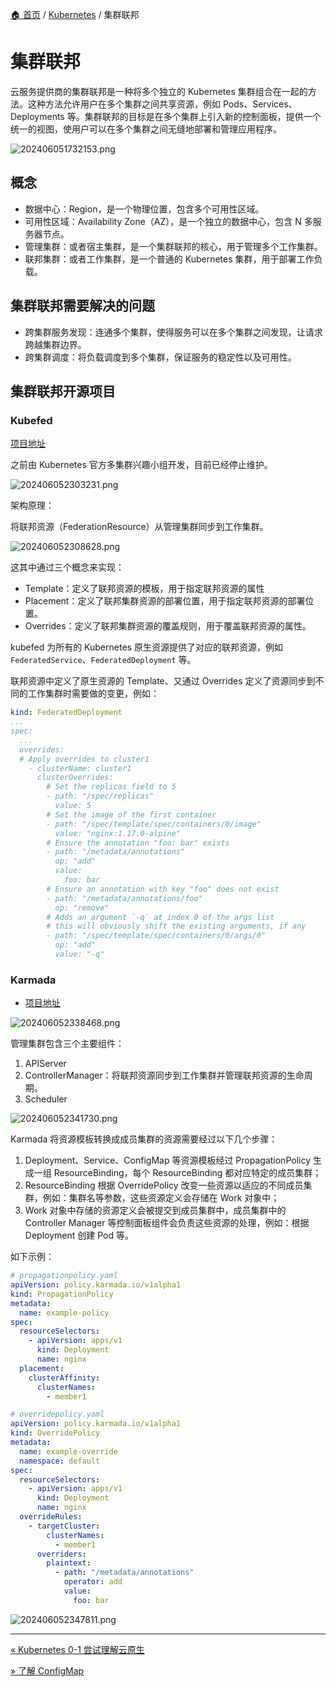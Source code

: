 [🏠 首页](../_index.md) / [Kubernetes](_index.md) / 集群联邦

# 集群联邦

云服务提供商的集群联邦是一种将多个独立的 Kubernetes 集群组合在一起的方法。这种方法允许用户在多个集群之间共享资源，例如 Pods、Services、Deployments 等。集群联邦的目标是在多个集群上引入新的控制面板，提供一个统一的视图，使用户可以在多个集群之间无缝地部署和管理应用程序。

![202406051732153.png](https://images.poneding.com/2024/06/202406051732153.png)

## 概念

- 数据中心：Region，是一个物理位置，包含多个可用性区域。
- 可用性区域：Availability Zone（AZ），是一个独立的数据中心，包含 N 多服务器节点。
- 管理集群：或者宿主集群，是一个集群联邦的核心，用于管理多个工作集群。
- 联邦集群：或者工作集群，是一个普通的 Kubernetes 集群，用于部署工作负载。

## 集群联邦需要解决的问题

- 跨集群服务发现：连通多个集群，使得服务可以在多个集群之间发现，让请求跨越集群边界。
- 跨集群调度：将负载调度到多个集群，保证服务的稳定性以及可用性。

## 集群联邦开源项目

### Kubefed

[项目地址](https://github.com/kubernetes-retired/kubefed)

之前由 Kubernetes 官方多集群兴趣小组开发，目前已经停止维护。

![202406052303231.png](https://images.poneding.com/2024/06/202406052303231.png)

架构原理：

将联邦资源（FederationResource）从管理集群同步到工作集群。

![202406052308628.png](https://images.poneding.com/2024/06/202406052308628.png)

这其中通过三个概念来实现：

- Template：定义了联邦资源的模板，用于指定联邦资源的属性
- Placement：定义了联邦集群资源的部署位置，用于指定联邦资源的部署位置。
- Overrides：定义了联邦集群资源的覆盖规则，用于覆盖联邦资源的属性。

kubefed 为所有的 Kubernetes 原生资源提供了对应的联邦资源，例如 `FederatedService`、`FederatedDeployment` 等。

联邦资源中定义了原生资源的 Template、又通过 Overrides 定义了资源同步到不同的工作集群时需要做的变更，例如：

```yaml
kind: FederatedDeployment
...
spec:
  ...
  overrides:
  # Apply overrides to cluster1
    - clusterName: cluster1
      clusterOverrides:
        # Set the replicas field to 5
        - path: "/spec/replicas"
          value: 5
        # Set the image of the first container
        - path: "/spec/template/spec/containers/0/image"
          value: "nginx:1.17.0-alpine"
        # Ensure the annotation "foo: bar" exists
        - path: "/metadata/annotations"
          op: "add"
          value:
            foo: bar
        # Ensure an annotation with key "foo" does not exist
        - path: "/metadata/annotations/foo"
          op: "remove"
        # Adds an argument `-q` at index 0 of the args list
        # this will obviously shift the existing arguments, if any
        - path: "/spec/template/spec/containers/0/args/0"
          op: "add"
          value: "-q"
```

### Karmada

- [项目地址](https://github.com/karmada-io/karmada)

![202406052338468.png](https://images.poneding.com/2024/06/202406052338468.png)

管理集群包含三个主要组件：

1. APIServer
2. ControllerManager：将联邦资源同步到工作集群并管理联邦资源的生命周期。
3. Scheduler

![202406052341730.png](https://images.poneding.com/2024/06/202406052341730.png)

Karmada 将资源模板转换成成员集群的资源需要经过以下几个步骤：

1. Deployment、Service、ConfigMap 等资源模板经过 PropagationPolicy 生成一组 ResourceBinding，每个 ResourceBinding 都对应特定的成员集群；
2. ResourceBinding 根据 OverridePolicy 改变一些资源以适应的不同成员集群，例如：集群名等参数，这些资源定义会存储在 Work 对象中；
3. Work 对象中存储的资源定义会被提交到成员集群中，成员集群中的 Controller Manager 等控制面板组件会负责这些资源的处理，例如：根据 Deployment 创建 Pod 等。

如下示例：

```yaml
# propagationpolicy.yaml
apiVersion: policy.karmada.io/v1alpha1
kind: PropagationPolicy
metadata:
  name: example-policy
spec:
  resourceSelectors:
    - apiVersion: apps/v1
      kind: Deployment
      name: nginx
  placement:
    clusterAffinity:
      clusterNames:
        - member1

# overridepolicy.yaml
apiVersion: policy.karmada.io/v1alpha1
kind: OverridePolicy
metadata:
  name: example-override
  namespace: default
spec:
  resourceSelectors:
    - apiVersion: apps/v1
      kind: Deployment
      name: nginx
  overrideRules:
    - targetCluster:
        clusterNames:
          - member1
      overriders:
        plaintext:
          - path: "/metadata/annotations"
            operator: add
            value:
              foo: bar
```

![202406052347811.png](https://images.poneding.com/2024/06/202406052347811.png)

---
[« Kubernetes 0-1 尝试理解云原生](cloud-native-understood.md)

[» 了解 ConfigMap](configmap-understood.md)
